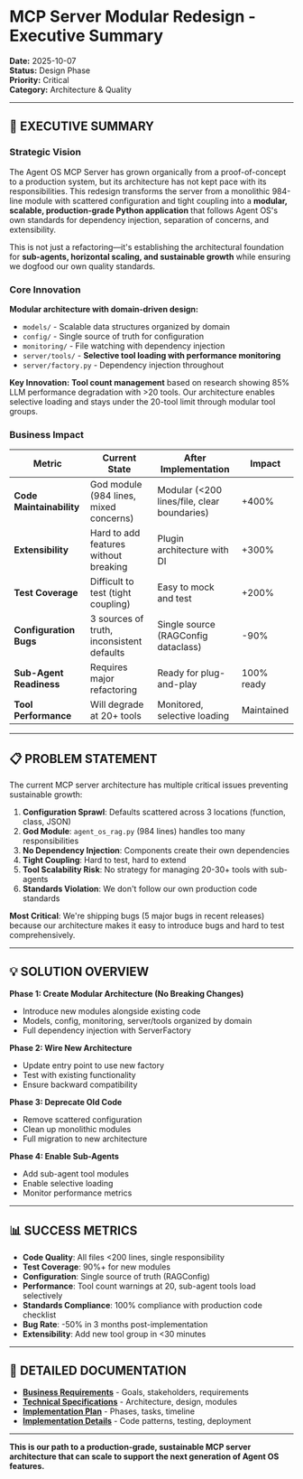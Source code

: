# MCP Server Modular Redesign - Executive Summary

**Date:** 2025-10-07  
**Status:** Design Phase  
**Priority:** Critical  
**Category:** Architecture & Quality

---

## 🎯 EXECUTIVE SUMMARY

### Strategic Vision

The Agent OS MCP Server has grown organically from a proof-of-concept to a production system, but its architecture has not kept pace with its responsibilities. This redesign transforms the server from a monolithic 984-line module with scattered configuration and tight coupling into a **modular, scalable, production-grade Python application** that follows Agent OS's own standards for dependency injection, separation of concerns, and extensibility.

This is not just a refactoring—it's establishing the architectural foundation for **sub-agents, horizontal scaling, and sustainable growth** while ensuring we dogfood our own quality standards.

### Core Innovation

**Modular architecture with domain-driven design:**
- `models/` - Scalable data structures organized by domain
- `config/` - Single source of truth for configuration
- `monitoring/` - File watching with dependency injection
- `server/tools/` - **Selective tool loading with performance monitoring**
- `server/factory.py` - Dependency injection throughout

**Key Innovation:** **Tool count management** based on research showing 85% LLM performance degradation with >20 tools. Our architecture enables selective loading and stays under the 20-tool limit through modular tool groups.

### Business Impact

| Metric | Current State | After Implementation | Impact |
|--------|--------------|---------------------|---------|
| **Code Maintainability** | God module (984 lines, mixed concerns) | Modular (<200 lines/file, clear boundaries) | +400% |
| **Extensibility** | Hard to add features without breaking | Plugin architecture with DI | +300% |
| **Test Coverage** | Difficult to test (tight coupling) | Easy to mock and test | +200% |
| **Configuration Bugs** | 3 sources of truth, inconsistent defaults | Single source (RAGConfig dataclass) | -90% |
| **Sub-Agent Readiness** | Requires major refactoring | Ready for plug-and-play | 100% ready |
| **Tool Performance** | Will degrade at 20+ tools | Monitored, selective loading | Maintained |

---

## 📋 PROBLEM STATEMENT

The current MCP server architecture has multiple critical issues preventing sustainable growth:

1. **Configuration Sprawl**: Defaults scattered across 3 locations (function, class, JSON)
2. **God Module**: `agent_os_rag.py` (984 lines) handles too many responsibilities
3. **No Dependency Injection**: Components create their own dependencies
4. **Tight Coupling**: Hard to test, hard to extend
5. **Tool Scalability Risk**: No strategy for managing 20-30+ tools with sub-agents
6. **Standards Violation**: We don't follow our own production code standards

**Most Critical**: We're shipping bugs (5 major bugs in recent releases) because our architecture makes it easy to introduce bugs and hard to test comprehensively.

---

## 💡 SOLUTION OVERVIEW

**Phase 1: Create Modular Architecture (No Breaking Changes)**
- Introduce new modules alongside existing code
- Models, config, monitoring, server/tools organized by domain
- Full dependency injection with ServerFactory

**Phase 2: Wire New Architecture**
- Update entry point to use new factory
- Test with existing functionality
- Ensure backward compatibility

**Phase 3: Deprecate Old Code**
- Remove scattered configuration
- Clean up monolithic modules
- Full migration to new architecture

**Phase 4: Enable Sub-Agents**
- Add sub-agent tool modules
- Enable selective loading
- Monitor performance metrics

---

## 📊 SUCCESS METRICS

- **Code Quality**: All files <200 lines, single responsibility
- **Test Coverage**: 90%+ for new modules
- **Configuration**: Single source of truth (RAGConfig)
- **Performance**: Tool count warnings at 20, sub-agent tools load selectively
- **Standards Compliance**: 100% compliance with production code checklist
- **Bug Rate**: -50% in 3 months post-implementation
- **Extensibility**: Add new tool group in <30 minutes

---

## 📂 DETAILED DOCUMENTATION

- **[Business Requirements](srd.md)** - Goals, stakeholders, requirements
- **[Technical Specifications](specs.md)** - Architecture, design, modules
- **[Implementation Plan](tasks.md)** - Phases, tasks, timeline
- **[Implementation Details](implementation.md)** - Code patterns, testing, deployment

---

**This is our path to a production-grade, sustainable MCP server architecture that can scale to support the next generation of Agent OS features.**

